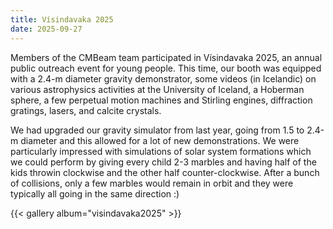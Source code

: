 ```yaml
---
title: Vísindavaka 2025
date: 2025-09-27
---
```

Members of the CMBeam team participated in Vísindavaka 2025, an annual public outreach event for young people. This time, our booth was equipped with a 2.4-m diameter gravity demonstrator, some videos (in Icelandic) on various astrophysics activities at the University of Iceland, a Hoberman sphere, a few perpetual motion machines and Stirling engines, diffraction gratings, lasers, and calcite crystals. 

We had upgraded our gravity simulator from last year, going from 1.5 to 2.4-m diameter and this allowed for a lot of new demonstrations. We were particularly impressed with simulations of solar system formations which we could perform by giving every child 2-3 marbles and having half of the kids throwin clockwise and the other half counter-clockwise. After a bunch of collisions, only a few marbles would remain in orbit and they were typically all going in the same direction :)

 {{< gallery album="visindavaka2025" >}}

<!--more-->